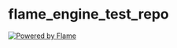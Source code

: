 # flame_engine_test_repo

[![Powered by Flame](https://img.shields.io/badge/Powered%20by-%F0%9F%94%A5-orange.svg)](https://flame-engine.org)
